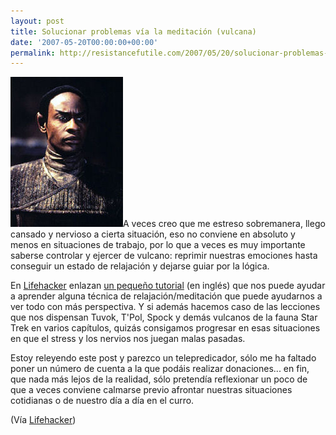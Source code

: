 ```yaml
---
layout: post
title: Solucionar problemas vía la meditación (vulcana)
date: '2007-05-20T00:00:00+00:00'
permalink: http://resistancefutile.com/2007/05/20/solucionar-problemas-via-la-meditacion-vulcana/
---
```

<img class="derecha_borde" src='/assets/180px-tuvok_spiegeluniversum.jpg' alt='Tuvok' />A veces creo que me estreso sobremanera, llego cansado y nervioso a cierta situación, eso no conviene en absoluto y menos en situaciones de trabajo, por lo que a veces es muy importante saberse controlar y ejercer de vulcano: reprimir nuestras emociones hasta conseguir un estado de relajación y dejarse guiar por la lógica. 

En <a href="http://www.lifehacker.com/">Lifehacker</a> enlazan <a href="http://zenhabits.net/2007/05/solve-tough-problems-with-a-brain-reboot/">un pequeño tutorial</a> (en inglés) que nos puede ayudar a aprender alguna técnica de relajación/meditación que puede ayudarnos a ver todo con más perspectiva. Y si además hacemos caso de las lecciones que nos dispensan Tuvok, T'Pol, Spock y demás vulcanos de la fauna Star Trek en varios capítulos, quizás consigamos progresar en esas situaciones en que el stress y los nervios nos juegan malas pasadas.

Estoy releyendo este post y parezco un telepredicador, sólo me ha faltado poner un número de cuenta a la que podáis realizar donaciones... en fin, que nada más lejos de la realidad, sólo pretendía reflexionar un poco de que a veces conviene calmarse previo afrontar nuestras situaciones cotidianas o de nuestro día a día en el curro.

(Vía <a href="http://www.lifehacker.com/software/mind-hacks/use-meditation-to-solve-tricky-problems-261922.php">Lifehacker</a>)
